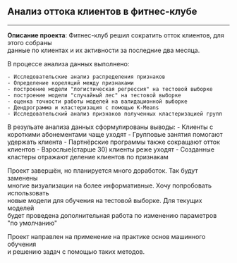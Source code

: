 ## Анализ оттока клиентов в фитнес-клубе 

 ***

**Описание проекта**: Фитнес-клуб решил сократить отток клиентов, для этого собраны  
данные по клиентах и их активности за последние два месяца.

В процессе анализа данных выполнено:

	- Исследовательские анализ распределения признаков
	- Определение кореляций между признаками
	- построение модели "логистическая регрессия" на тестовой выборке
	- построение модели "случайный лес" на тестовой выборке
	- оценка точности работы моделей на валидационной выборке
	- Дендрограмма и кластеризация с помощью K-Means
	- Исследовательский анализ признаков полученных кластеризацией групп


В резульате анализа данных сформулированы выводы:
	- Клиенты с короткими абонементами чаще уходят
	- Групповые занятия помогают удержать клиента
	- Партнёрские программы также сокращают отток клиентов
	- Взрослые(старше 30) клиенты реже уходят
	- Созданные кластеры отражают деление клиентов по признакам

Проект завершён, но планируется много доработок. Так будут заменены  
многие визуализации на более информативные. Хочу попробовать использовать  
новые модели для обучения на тестовой выборке. Для текущих моделей  
будет проведена дополнительная работа по изменению параметров  
"по умолчанию"

Проект направлен на применение на практике основ машинного обучения  
и решению задач с помощью таких методов.




